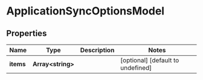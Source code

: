 # ApplicationSyncOptionsModel

## Properties

Name | Type | Description | Notes
------------ | ------------- | ------------- | -------------
**items** | **Array&lt;string&gt;** |  | [optional] [default to undefined]


